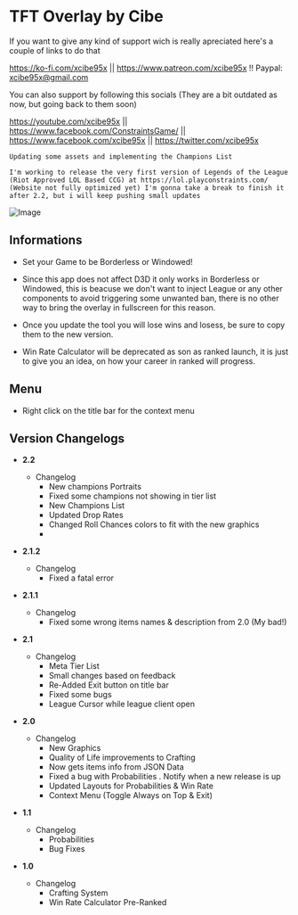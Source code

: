 # TFT Overlay by Cibe

If you want to give any kind of support wich is really apreciated here's a couple of links to do that

https://ko-fi.com/xcibe95x || https://www.patreon.com/xcibe95x !! Paypal: xcibe95x@gmail.com

You can also support by following this socials
(They are a bit outdated as now, but going back to them soon)

https://youtube.com/xcibe95x || https://www.facebook.com/ConstraintsGame/ || https://www.facebook.com/xcibe95x || https://twitter.com/xcibe95x

`Updating some assets and implementing the Champions List`

`I'm working to release the very first version of Legends of the League (Riot Approved LOL Based CCG) at https://lol.playconstraints.com/ (Website not fully optimized yet)
I'm gonna take a break to finish it after 2.2, but i will keep pushing small updates`

![Image](https://i.redd.it/vyhdcp8m2k831.png)

## Informations
- Set your Game to be Borderless or Windowed!
- Since this app does not affect D3D it only works in Borderless or Windowed, this is beacuse we don't want to inject League or any other components to avoid triggering some unwanted ban, there is no other way to bring the overlay in fullscreen for this reason.
- Once you update the tool you will lose wins and losess, be sure to copy them to the new version.

- Win Rate Calculator will be deprecated as son as ranked launch, it is just to give you an idea, on how your career in ranked will progress.

## Menu
- Right click on the title bar for the context menu

## Version Changelogs
- **2.2**
  - Changelog  
    - New champions Portraits
	- Fixed some champions not showing in tier list
	- New Champions List
	- Updated Drop Rates
	- Changed Roll Chances colors to fit with the new graphics
	-
	
- **2.1.2**
  - Changelog  
    - Fixed a fatal error

- **2.1.1**
  - Changelog  
    - Fixed some wrong items names & description from 2.0 (My bad!)

- **2.1**
  - Changelog  
    - Meta Tier List
	- Small changes based on feedback
	- Re-Added Exit button on title bar
    - Fixed some bugs
	- League Cursor while league client open

- **2.0**
  - Changelog  
    - New Graphics
    - Quality of Life improvements to Crafting
    - Now gets items info from JSON Data
	- Fixed a bug with Probabilities
	. Notify when a new release is up
	- Updated Layouts for Probabilities & Win Rate
	- Context Menu (Toggle Always on Top & Exit)

- **1.1**
  - Changelog  
    - Probabilities
    - Bug Fixes

- **1.0**
  - Changelog  
    - Crafting System
    - Win Rate Calculator Pre-Ranked
